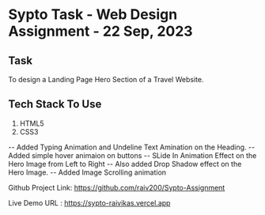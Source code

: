 # Sypto Task - Web Design Assignment - 22 Sep, 2023

## Task

To design a Landing Page Hero Section of a  Travel Website.

## Tech Stack To Use

1. HTML5
2. CSS3

-- Added Typing Animation and Undeline Text Amination on the Heading.
-- Added simple hover animaion on buttons
-- SLide In Animation Effect on the Hero Image from Left to Right
-- Also added Drop Shadow effect on the Hero Image.
-- Added Image Scrolling animation

Github Project Link: https://github.com/raiv200/Sypto-Assignment

Live Demo URL : https://sypto-raivikas.vercel.app